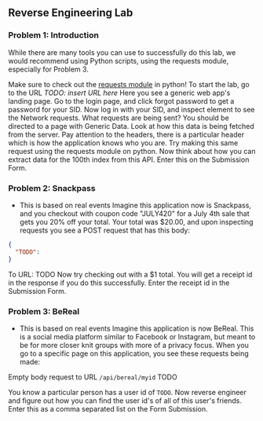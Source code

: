 ## Reverse Engineering Lab

### Problem 1: Introduction
While there are many tools you can use to successfully do this lab, we would recommend using Python scripts, using the requests module, especially for Problem 3.

Make sure to check out the [requests module](https://docs.python-requests.org/en/latest/) in python!
To start the lab, go to the URL *TODO: insert URL here*
Here you see a generic web app's landing page. Go to the login page, and click forgot password to get a password for your SID.
Now log in with your SID, and inspect element to see the Network requests. What requests are being sent?
You should be directed to a page with Generic Data. Look at how this data is being fetched from the server. Pay attention to the headers, there is a particular header which is how the application knows who you are.
Try making this same request using the requests module on python.
Now think about how you can extract data for the 100th index from this API. Enter this on the Submission Form.

### Problem 2: Snackpass
- This is based on real events
Imagine this application now is Snackpass, and you checkout with coupon code "JULY420" for a July 4th sale that gets you 20% off your total.
Your total was $20.00, and upon inspecting requests you see a POST request that has this body:
```json
{
  "TODO":
}
```
To URL: TODO
Now try checking out with a $1 total. You will get a receipt id in the response if you do this successfully. Enter the receipt id in the Submission Form.

### Problem 3: BeReal
- This is based on real events
Imagine this application is now BeReal. This is a social media platform similar to Facebook or Instagram, but meant to be for more closer knit groups with more of a privacy focus.
When you go to a specific page on this application, you see these requests being made:

Empty body request to URL `/api/bereal/myid`
TODO

You know a particular person has a user id of `TODO`. Now reverse engineer and figure out how you can find the user id's of all of this user's friends. Enter this as a comma separated list on the Form Submission.

